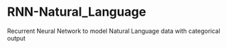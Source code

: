 # RNN-Natural_Language
Recurrent Neural Network to model Natural Language data with categorical output 
